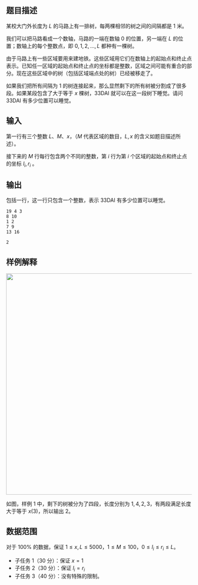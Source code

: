 ## 题目描述

某校大门外长度为 $L$ 的马路上有一排树，每两棵相邻的树之间的间隔都是 $1$ 米。

我们可以把马路看成一个数轴，马路的一端在数轴 $0$ 的位置，另一端在 $L$ 的位置；数轴上的每个整数点，即 $0,1,2,\dots,L$ 都种有一棵树。

由于马路上有一些区域要用来建地铁。这些区域用它们在数轴上的起始点和终止点表示。已知任一区域的起始点和终止点的坐标都是整数，区域之间可能有重合的部分。现在这些区域中的树（包括区域端点处的树）已经被移走了。

如果我们把所有间隔为 $1$ 的树连接起来，那么显然剩下的所有树被分割成了很多段。如果某段包含了大于等于 $x$ 棵树，33DAI 就可以在这一段树下睡觉。请问 33DAI 有多少位置可以睡觉。

## 输入

第一行有三个整数 $L$、$M$、$x$，（$M$ 代表区域的数目，$L,x$ 的含义如题目描述所述）。

接下来的 $M$ 行每行包含两个不同的整数，第 $i$ 行为第 $i$ 个区域的起始点和终止点的坐标 $l_i, r_i$ 。

## 输出

包括一行，这一行只包含一个整数，表示 33DAI 有多少位置可以睡觉。


```input1
19 4 3
8 10
1 2
7 9
13 16
```

```output1
2
```

## 样例解释

<img src="file://1.jpg" width=600>

如图，样例 1 中，剩下的树被分为了四段，长度分别为 $1,4,2,3$，有两段满足长度大于等于 $x(3)$，所以输出 $2$。


## 数据范围

对于 $100\%$ 的数据，保证 $1\le x,L\le 5000$，$1\le M\le 100$，$0\le l_i\le r_i\le L$。

- 子任务 1（30 分）：保证 $x=1$
- 子任务 2（30 分）：保证 $l_i=r_i$
- 子任务 3（40 分）：没有特殊的限制。